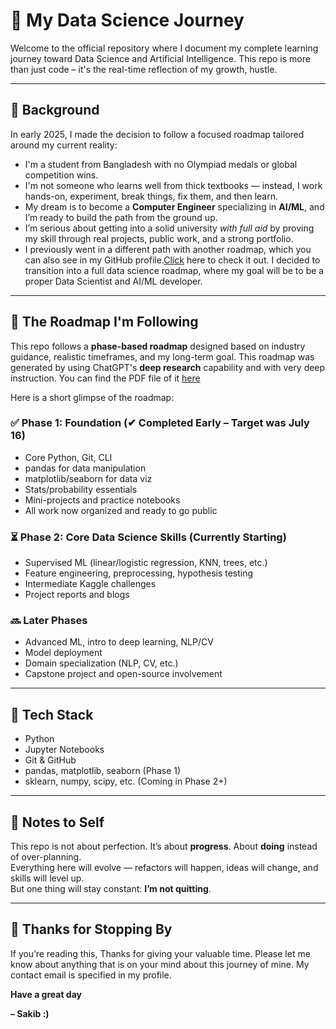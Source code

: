 # 🚀 My Data Science Journey

Welcome to the official repository where I document my complete learning journey toward Data Science and Artificial Intelligence. This repo is more than just code – it's the real-time reflection of my growth, hustle.

---

## 📜 Background

In early 2025, I made the decision to follow a focused roadmap tailored around my current reality:

- I'm a student from Bangladesh with no Olympiad medals or global competition wins.
- I'm not someone who learns well from thick textbooks — instead, I work hands-on, experiment, break things, fix them, and then learn.
- My dream is to become a **Computer Engineer** specializing in **AI/ML**, and I’m ready to build the path from the ground up.
- I’m serious about getting into a solid university *with full aid* by proving my skill through real projects, public work, and a strong portfolio.
- I previously went in a different path with another roadmap, which you can also see in my GitHub profile.[Click](https://github.com/ByteBard58/My-Python-Journey) here to check it out. I decided to transition into a full data science roadmap, where my goal will be to be a proper Data Scientist and AI/ML developer.

---

## 📌 The Roadmap I'm Following

This repo follows a **phase-based roadmap** designed based on industry guidance, realistic timeframes, and my long-term goal. This roadmap was generated by using ChatGPT's **deep research** capability and with very deep instruction. You can find the PDF file of it [here](https://github.com/ByteBard58/Data-Science-Rodamp/blob/main/ChatGPT%20Doc.pdf)

Here is a short glimpse of the roadmap:

### ✅ Phase 1: Foundation (✔ Completed Early – Target was July 16)
- Core Python, Git, CLI
- pandas for data manipulation
- matplotlib/seaborn for data viz
- Stats/probability essentials
- Mini-projects and practice notebooks
- All work now organized and ready to go public

### ⏳ Phase 2: Core Data Science Skills (Currently Starting)
- Supervised ML (linear/logistic regression, KNN, trees, etc.)
- Feature engineering, preprocessing, hypothesis testing
- Intermediate Kaggle challenges
- Project reports and blogs

### 🔜 Later Phases
- Advanced ML, intro to deep learning, NLP/CV
- Model deployment
- Domain specialization (NLP, CV, etc.)
- Capstone project and open-source involvement

---
## 🔧 Tech Stack

- Python
- Jupyter Notebooks
- Git & GitHub
- pandas, matplotlib, seaborn (Phase 1)
- sklearn, numpy, scipy, etc. (Coming in Phase 2+)

---

## 🧠 Notes to Self

This repo is not about perfection. It’s about **progress**. About **doing** instead of over-planning.  
Everything here will evolve — refactors will happen, ideas will change, and skills will level up.  
But one thing will stay constant: **I’m not quitting**.

---
## 🫡 Thanks for Stopping By

If you’re reading this, Thanks for giving your valuable time. Please let me know about anything that is on your mind about this journey of mine. My contact email is specified in my profile.

**Have a great day**

**– Sakib :)**


